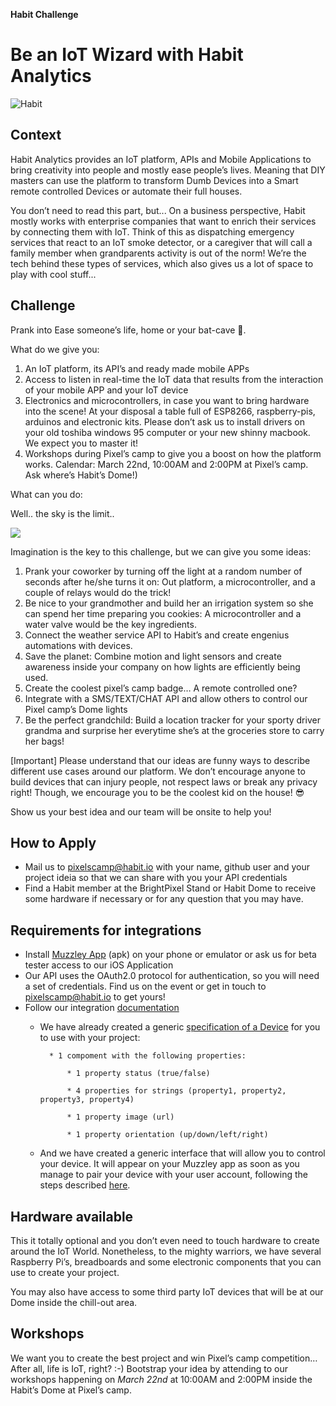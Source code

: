 **Habit Challenge**

# Be an IoT Wizard with Habit Analytics

![Habit](https://github.com/habitio/PixelsCamp-Challenge/blob/master/illustration.png)

## Context
Habit Analytics provides an IoT platform, APIs and Mobile Applications to bring creativity into people and mostly ease people’s lives. Meaning that DIY masters can use the platform to transform Dumb Devices into a Smart remote controlled Devices or automate their full houses.

You don’t need to read this part, but... On a business perspective, Habit mostly works with enterprise companies that want to enrich their services by connecting them with IoT. Think of this as dispatching emergency services that react to an IoT smoke detector, or a caregiver that will call a family member when grandparents activity is out of the norm! We’re the tech behind these types of services, which also gives us a lot of space to play with cool stuff...


## Challenge
Prank into Ease someone’s life, home or your bat-cave 🦇.

What do we give you:

1. An IoT platform, its API’s and ready made mobile APPs
2. Access to listen in real-time the IoT data that results from the interaction of your mobile APP and your IoT device
3. Electronics and microcontrollers, in case you want to bring hardware into the scene! At your disposal a table full of ESP8266, raspberry-pis, arduinos and electronic kits. Please don’t ask us to install drivers on your old toshiba windows 95 computer or your new shinny macbook. We expect you to master it!
4. Workshops during Pixel’s camp to give you a boost on how the platform works. Calendar: March 22nd, 10:00AM and 2:00PM at Pixel’s camp. Ask where’s Habit’s Dome!)

What can you do:

Well.. the sky is the limit..

![](https://media1.tenor.com/images/66a8ecfb5452143f413a169196b846a1/tenor.gif?itemid=9327373)

Imagination is the key to this challenge, but we can give you some ideas:

1. Prank your coworker by turning off the light at a random number of seconds after he/she turns it on: Out platform, a microcontroller, and a couple of relays would do the trick!
2. Be nice to your grandmother and build her an irrigation system so she can spend her time preparing you cookies: A microcontroller and a water valve would be the key ingredients. 
3. Connect the weather service API to Habit’s and create engenius automations with devices. 
4. Save the planet: Combine motion and light sensors and create awareness inside your company on how lights are efficiently being used.
5. Create the coolest pixel’s camp badge… A remote controlled one? 
6. Integrate with a SMS/TEXT/CHAT API and allow others to control our Pixel camp’s Dome lights 
7. Be the perfect grandchild: Build a location tracker for your sporty driver grandma and surprise her everytime she’s at the groceries store to carry her bags!

[Important] Please understand that our ideas are funny ways to describe different use cases around our platform. We don’t encourage anyone to build devices that can injury people, not respect laws or break any privacy right! Though, we encourage you to be the coolest kid on the house! 😎

Show us your best idea and our team will be onsite to help you!

    
## How to Apply
* Mail us to pixelscamp@habit.io with your name, github user and your project ideia so that we can share with you your API credentials 
* Find a Habit member at the BrightPixel Stand or Habit Dome to receive some hardware if necessary or for any question that you may have.



## Requirements for integrations
* Install [Muzzley App](https://cdn.muzzley.com/apk/muzzley-v3-qa.apk) (apk) on your phone or emulator or ask us for beta tester access to our iOS Application
* Our API uses the OAuth2.0 protocol for authentication, so you will need a set of credentials. Find us on the event or get in touch to [pixelscamp@habit.io](pixelscamp@habit.io) to get yours!
* Follow our integration [documentation](https://muzzleyintegrations.docs.apiary.io) 
    * We have already created a generic [specification of a Device](https://muzzleyintegrations.docs.apiary.io/#reference/device-specifications) for you to use with your project:
    
            * 1 compoment with the following properties:
            
                * 1 property status (true/false)    

                * 4 properties for strings (property1, property2, property3, property4)
              
                * 1 property image (url)
                
                * 1 property orientation (up/down/left/right)
                
    * And we have created a generic interface that will allow you to control your device. It will appear on your Muzzley app as soon as you manage to pair your device with your user account, following the steps described [here](https://muzzleyintegrations.docs.apiary.io/#reference/implementing-webhooks).
            
    
## Hardware available
This it totally optional and you don’t even need to touch hardware to create around the IoT World. Nonetheless, to the mighty warriors, we have several Raspberry Pi’s, breadboards and some electronic components that you can use to create your project. 

You may also have access to some third party IoT devices that will be at our Dome inside the chill-out area. 


## Workshops
We want you to create the best project and win Pixel’s camp competition… After all, life is IoT, right? :-)
Bootstrap your idea by attending to our workshops happening on *March 22nd* at 10:00AM and 2:00PM inside the Habit’s Dome at Pixel’s camp. 



